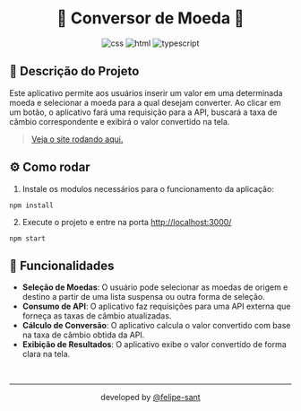<div align="center">

# 💸 Conversor de Moeda 💸

![css](https://img.shields.io/badge/CSS-2D53E5?&style=for-the-badge&logo=css3&logoColor=white)
![html](https://img.shields.io/badge/HTML5-E34F26?style=for-the-badge&logo=html5&logoColor=white)
![typescript](https://img.shields.io/badge/TypeScript-007ACC?style=for-the-badge&logo=typescript&logoColor=white)

</div>

## 📄 Descrição do Projeto

Este aplicativo permite aos usuários inserir um valor em uma determinada moeda e selecionar a moeda para a qual desejam converter. Ao clicar em um botão, o aplicativo fará uma requisição para a API, buscará a taxa de câmbio correspondente e exibirá o valor convertido na tela.

> [Veja o site rodando aqui.](https://currency-converter-ten-puce.vercel.app/)

## ⚙️ Como rodar

1. Instale os modulos necessários para o funcionamento da aplicação:

``` node
npm install
```

2. Execute o projeto e entre na porta [http://localhost:3000/](http://localhost:3000/)

``` node
npm start
```

## 🎯 Funcionalidades

- __Seleção de Moedas__: O usuário pode selecionar as moedas de origem e destino a partir de uma lista suspensa ou outra forma de seleção.
- __Consumo de API__: O aplicativo faz requisições para uma API externa que forneça as taxas de câmbio atualizadas.
- __Cálculo de Conversão__: O aplicativo calcula o valor convertido com base na taxa de câmbio obtida da API.
- __Exibição de Resultados__: O aplicativo exibe o valor convertido de forma clara na tela.

<br><hr>

<div align="center">
    developed by <a href="https://github.com/felipe-sant?tab=followers">@felipe-sant</a>
</div>
